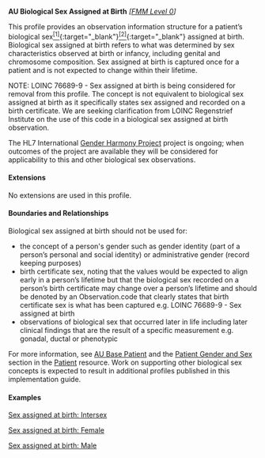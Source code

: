 **AU Biological Sex Assigned at Birth** *[[FMM Level 0](guidance.html)]*

This profile provides an observation information structure for a patient’s biological sex[<sup>[1]</sup>](https://meteor.aihw.gov.au/content/index.phtml/itemId/635233){:target="_blank"}[<sup>[2]</sup>](https://www.abs.gov.au/statistics/standards/standard-sex-gender-variations-sex-characteristics-and-sexual-orientation-variables/latest-release){:target="_blank"} assigned at birth. Biological sex assigned at birth refers to what was determined by sex characteristics observed at birth or infancy, including genital and chromosome composition. Sex assigned at birth is captured once for a patient and is not expected to change within their lifetime. 

NOTE: LOINC 76689-9 - Sex assigned at birth is being considered for removal from this profile. The concept is not equivalent to biological sex assigned at birth as it specifically states sex assigned and recorded on a birth certificate. We are seeking clarification from LOINC Regenstrief Institute  on the use of this code in a biological sex assigned at birth observation.

The HL7 International [Gender Harmony Project](https://confluence.hl7.org/display/VOC/The+Gender+Harmony+Project) project is ongoing; when outcomes of the project are available they will be considered for applicability to this and other biological sex observations.


#### Extensions

No extensions are used in this profile.


#### Boundaries and Relationships

Biological sex assigned at birth should not be used for:
* the concept of a person's gender such as gender identity (part of a person’s personal and social identity) or administrative gender (record keeping purposes)
* birth certificate sex, noting that the values would be expected to align early in a person’s lifetime but that the biological sex recorded on a person’s birth certificate may change over a person’s lifetime and should be denoted by an Observation.code that clearly states that birth certificate sex is what has been captured e.g. LOINC 76689-9 - Sex assigned at birth 
* observations of biological sex that occurred later in life including later clinical findings that are the result of a specific measurement e.g. gonadal, ductal or phenotypic

For more information, see [AU Base Patient](http://build.fhir.org/ig/hl7au/au-fhir-base/StructureDefinition-au-patient.html) and the [Patient Gender and Sex](http://hl7.org/fhir/R4/patient.html#gender) section in the [Patient](http://hl7.org/fhir/R4/patient.html) resource. Work on supporting other biological sex concepts is expected to result in additional profiles published in this implementation guide.


#### Examples

[Sex assigned at birth: Intersex](Observation-sex-at-birth-intersex.html)

[Sex assigned at birth: Female](Observation-sex-at-birth-female.html)

[Sex assigned at birth: Male](Observation-06d63c90-0316-426d-97fa-d34ee65a0abd.html)



